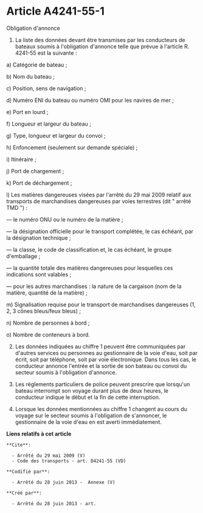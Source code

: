 # Article A4241-55-1

Obligation d'annonce 

1. La liste des données devant être transmises par les conducteurs de bateaux soumis à l'obligation d'annonce telle que
prévue à l'article R. 4241-55 est la suivante : 

a) Catégorie de bateau ; 

b) Nom du bateau ; 

c) Position, sens de navigation ; 

d) Numéro ENI du bateau ou numéro OMI pour les navires de mer ; 

e) Port en lourd ; 

f) Longueur et largeur du bateau ; 

g) Type, longueur et largeur du convoi ; 

h) Enfoncement (seulement sur demande spéciale) ; 

i) Itinéraire ; 

j) Port de chargement ; 

k) Port de déchargement ; 

l) Les matières dangereuses visées par l'arrêté du 29 mai 2009 relatif aux transports de marchandises dangereuses par voies
terrestres (dit " arrêté TMD ") : 

― le numéro ONU ou le numéro de la matière ; 

― la désignation officielle pour le transport complétée, le cas échéant, par la désignation technique ; 

― la classe, le code de classification et, le cas échéant, le groupe d'emballage ; 

― la quantité totale des matières dangereuses pour lesquelles ces indications sont valables ; 

― pour les autres marchandises : la nature de la cargaison (nom de la matière, quantité de la matière) ; 

m) Signalisation requise pour le transport de marchandises dangereuses (1, 2, 3 cônes bleus/feux bleus) ; 

n) Nombre de personnes à bord ; 

o) Nombre de conteneurs à bord. 

2. Les données indiquées au chiffre 1 peuvent être communiquées par d'autres services ou personnes au gestionnaire de la voie
d'eau, soit par écrit, soit par téléphone, soit par voie électronique. Dans tous les cas, le conducteur annonce l'entrée et
la sortie de son bateau ou convoi du secteur soumis à l'obligation d'annonce. 

3. Les règlements particuliers de police peuvent prescrire que lorsqu'un bateau interrompt son voyage durant plus de deux
heures, le conducteur indique le début et la fin de cette interruption. 

4. Lorsque les données mentionnées au chiffre 1 changent au cours du voyage sur le secteur soumis à l'obligation de
s'annoncer, le gestionnaire de la voie d'eau en est averti immédiatement.

**Liens relatifs à cet article**

	**Cite**:

	  - Arrêté du 29 mai 2009 (V)
	  - Code des transports - art. D4241-55 (VD)

	**Codifié par**:

	  - Arrêté du 28 juin 2013 -  Annexe (V)

	**Créé par**:

	  - Arrêté du 28 juin 2013 - art.
